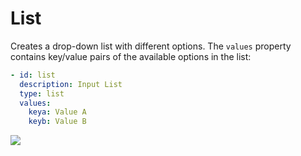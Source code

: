 # List

Creates a drop-down list with different options. The `values` property contains key/value pairs of the available options in the list:

```yaml
- id: list
  description: Input List
  type: list
  values:
    keya: Value A
    keyb: Value B
```

![](/images/inputs/list.png)
